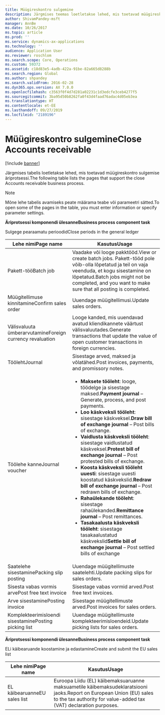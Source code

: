 ```yaml
---
title: Müügireskontro sulgemine
description: Järgmises teemas loetletakse lehed, mis toetavad müügireskontro sulgemise äriprotsessi.
author: ShivamPandey-msft
manager: AnnBe
ms.date: 10/26/2017
ms.topic: article
ms.prod: ''
ms.service: dynamics-ax-applications
ms.technology: ''
audience: Application User
ms.reviewer: roschlom
ms.search.scope: Core, Operations
ms.custom: 59372
ms.assetid: c18d83e5-4adb-422a-91be-82a665d8288b
ms.search.region: Global
ms.author: shpandey
ms.search.validFrom: 2016-02-28
ms.dyn365.ops.version: AX 7.0.0
ms.openlocfilehash: c3563f0f4d7d281a02231c1d3edcfe3ceb4277f5
ms.sourcegitcommit: 3ba95d50b8262fa0f43d4faad76adac4d05eb3ea
ms.translationtype: HT
ms.contentlocale: et-EE
ms.lasthandoff: 09/27/2019
ms.locfileid: "2189196"
---
```

# <a name="close-accounts-receivable"></a><span data-ttu-id="ea213-103">Müügireskontro sulgemine</span><span class="sxs-lookup"><span data-stu-id="ea213-103">Close Accounts receivable</span></span>

[!include [banner](../includes/banner.md)]

<span data-ttu-id="ea213-104">Järgmises tabelis loetletakse lehed, mis toetavad müügireskontro sulgemise äriprotsessi.</span><span class="sxs-lookup"><span data-stu-id="ea213-104">The following table lists the pages that support the close Accounts receivable business process.</span></span>

> [!NOTE] 
> <span data-ttu-id="ea213-105">Mõne lehe tabelis avamiseks peate määrama teabe või parameetri sätted.</span><span class="sxs-lookup"><span data-stu-id="ea213-105">To open some of the pages in the table, you must enter information or specify parameter settings.</span></span>

<span data-ttu-id="ea213-106">**Äriprotsessi komponendi ülesanne**</span><span class="sxs-lookup"><span data-stu-id="ea213-106">**Business process component task**</span></span>                   

<span data-ttu-id="ea213-107">Sulgege pearaamatu perioodid</span><span class="sxs-lookup"><span data-stu-id="ea213-107">Close periods in the general ledger</span></span>

| <span data-ttu-id="ea213-108">Lehe nimi</span><span class="sxs-lookup"><span data-stu-id="ea213-108">Page name</span></span>                            | <span data-ttu-id="ea213-109">Kasutus</span><span class="sxs-lookup"><span data-stu-id="ea213-109">Usage</span></span>                                                                                      |
|--------------------------------------|--------------------------------------------------------------------------------------------|
|<span data-ttu-id="ea213-110">Pakett-töö</span><span class="sxs-lookup"><span data-stu-id="ea213-110">Batch job</span></span>                             | <span data-ttu-id="ea213-111">Vaadake või looge pakktööd.</span><span class="sxs-lookup"><span data-stu-id="ea213-111">View or create batch jobs.</span></span> <span data-ttu-id="ea213-112">Pakett-tööd pole võib-olla lõpetatud ja teil on vaja veenduda, et kogu sisestamine on lõpetatud.</span><span class="sxs-lookup"><span data-stu-id="ea213-112">Batch jobs might not be completed, and you want to make sure that all posting is completed.</span></span>                                                                                                               |
|<span data-ttu-id="ea213-113">Müügitellimuse kinnitamine</span><span class="sxs-lookup"><span data-stu-id="ea213-113">Confirm sales order</span></span>                   | <span data-ttu-id="ea213-114">Uuendage müügitellimusi.</span><span class="sxs-lookup"><span data-stu-id="ea213-114">Update sales orders.</span></span>                                                                       |
|<span data-ttu-id="ea213-115">Välisvaluuta ümberarvutamine</span><span class="sxs-lookup"><span data-stu-id="ea213-115">Foreign currency revaluation</span></span>          | <span data-ttu-id="ea213-116">Looge kanded, mis uuendavad avatud kliendikannete väärtust välisvaluutades.</span><span class="sxs-lookup"><span data-stu-id="ea213-116">Generate transactions that update the value of open customer transactions in foreign currencies.</span></span>                                                                                                                         |
| <span data-ttu-id="ea213-117">Tööleht</span><span class="sxs-lookup"><span data-stu-id="ea213-117">Journal</span></span>                              | <span data-ttu-id="ea213-118">Sisestage arved, maksed ja võlatähed.</span><span class="sxs-lookup"><span data-stu-id="ea213-118">Post invoices, payments, and promissory notes.</span></span>                                             |
| <span data-ttu-id="ea213-119">Töölehe kanne</span><span class="sxs-lookup"><span data-stu-id="ea213-119">Journal voucher</span></span>                      |<ul><li><span data-ttu-id="ea213-120">**Maksete tööleht**: looge, töödelge ja sisestage maksed.</span><span class="sxs-lookup"><span data-stu-id="ea213-120">**Payment journal** – Generate, process, and post payments.</span></span></li><li><span data-ttu-id="ea213-121">**Loo käskveksli tööleht**: sisestage käskveksel.</span><span class="sxs-lookup"><span data-stu-id="ea213-121">**Draw bill of exchange journal** – Post bills of exchange.</span></span></li><li><span data-ttu-id="ea213-122">**Vaidlusta käskveksli tööleht**: sisestage vaidlustatud käskveksel.</span><span class="sxs-lookup"><span data-stu-id="ea213-122">**Protest bill of exchange journal** – Post protested bills of exchange.</span></span></li><li><span data-ttu-id="ea213-123">**Koosta käskveksli tööleht uuesti**: sisestage uuesti koostatud käskvekslid.</span><span class="sxs-lookup"><span data-stu-id="ea213-123">**Redraw bill of exchange journal** – Post redrawn bills of exchange.</span></span></li><li><span data-ttu-id="ea213-124">**Rahaülekande tööleht**: sisestage rahaülekanded.</span><span class="sxs-lookup"><span data-stu-id="ea213-124">**Remittance journal** – Post remittances.</span></span></li><li><span data-ttu-id="ea213-125">**Tasakaalusta käskveksli tööleht**: sisestage tasakaalustatud käskvekslid</span><span class="sxs-lookup"><span data-stu-id="ea213-125">**Settle bill of exchange journal** – Post settled bills of exchange</span></span></li></ul>                   |
| <span data-ttu-id="ea213-126">Saatelehe sisestamine</span><span class="sxs-lookup"><span data-stu-id="ea213-126">Packing slip posting</span></span>                 | <span data-ttu-id="ea213-127">Uuendage müügitellimuste saatelehti.</span><span class="sxs-lookup"><span data-stu-id="ea213-127">Update packing slips for sales orders.</span></span>                                                     |
| <span data-ttu-id="ea213-128">Sisesta vabas vormis arve</span><span class="sxs-lookup"><span data-stu-id="ea213-128">Post free text invoice</span></span>               | <span data-ttu-id="ea213-129">Sisestage vabas vormid arved.</span><span class="sxs-lookup"><span data-stu-id="ea213-129">Post free text invoices.</span></span>                                                                   |
| <span data-ttu-id="ea213-130">Arve sisestamine</span><span class="sxs-lookup"><span data-stu-id="ea213-130">Posting invoice</span></span>                      | <span data-ttu-id="ea213-131">Sisestage müügitellimuste arved.</span><span class="sxs-lookup"><span data-stu-id="ea213-131">Post invoices for sales orders.</span></span>                                                            |
| <span data-ttu-id="ea213-132">Komplekteerimisloendi sisestamine</span><span class="sxs-lookup"><span data-stu-id="ea213-132">Posting picking list</span></span>                 |<span data-ttu-id="ea213-133">Uuendage müügitellimuste komplekteerimisloendeid.</span><span class="sxs-lookup"><span data-stu-id="ea213-133">Update picking lists for sales orders.</span></span>                                                      |

<span data-ttu-id="ea213-134">**Äriprotsessi komponendi ülesanne**</span><span class="sxs-lookup"><span data-stu-id="ea213-134">**Business process component task**</span></span>   

<span data-ttu-id="ea213-135">ELi käibearuande koostamine ja edastamine</span><span class="sxs-lookup"><span data-stu-id="ea213-135">Create and submit the EU sales list</span></span>

| <span data-ttu-id="ea213-136">Lehe nimi</span><span class="sxs-lookup"><span data-stu-id="ea213-136">Page name</span></span>                            | <span data-ttu-id="ea213-137">Kasutus</span><span class="sxs-lookup"><span data-stu-id="ea213-137">Usage</span></span>                                                                                      |
|--------------------------------------|--------------------------------------------------------------------------------------------|
|<span data-ttu-id="ea213-138">EL käibearuanne</span><span class="sxs-lookup"><span data-stu-id="ea213-138">EU sales list</span></span>                         | <span data-ttu-id="ea213-139">Euroopa Liidu (EL) käibemaksuaruanne maksuametile käibemaksudeklaratsiooni jaoks.</span><span class="sxs-lookup"><span data-stu-id="ea213-139">Report on European Union (EU) sales to the tax authority for value-added tax (VAT) declaration purposes.</span></span>                                                                                                                           |






